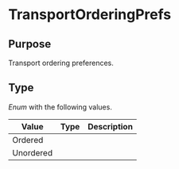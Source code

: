# TransportOrderingPrefs


## Purpose


Transport ordering preferences.

## Type


*Enum* with the following values.

| Value     | Type | Description |
|-----------|------|-------------|
| Ordered   |      |             |
| Unordered |      |             |
